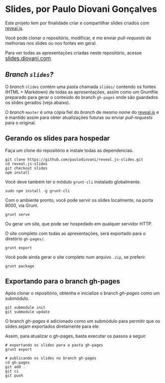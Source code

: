 # Slides, por Paulo Diovani Gonçalves

Este projeto tem por finalidade criar e compartilhar slides criados com [reveal.js](https://travis-ci.org/hakimel/reveal.js).

Você pode clonar o repositório, modificar, e me enviar _pull-requests_ de melhorias nos slides ou nos fontes em geral.

Para ver todas as apresentações criadas neste repositório, acesse <big>[slides.diovani.com](http://slides.diovani.com)</big>.

## _Branch `slides`?_

O _branch_ `slides` contém uma pasta chamada `slides/` contendo os fontes (HTML + Markdown) de todas as apresentações, assim como
um Gruntfile preparado para gerar o conteúdo do branch `gh-pages` onde são guardados os slides gerados (veja abaixo).

O _branch_ `master` é uma cópia fiel do _branch_ de mesmo nome do [reveal.js](https://travis-ci.org/hakimel/reveal.js) e é mantido assim
para obter atualizações futuras ou enviar _pull-requests_ para o original.

## Gerando os slides para hospedar

Faça um clone do repositório e instale todas as dependencias.

	git clone https://github.com/paulodiovani/reveal.js-slides.git
	cd reveal.js-slides
	git checkout slides
	npm install

Você deve também ter o módulo `grunt-cli` instalado globalmente.

	sudo npm install -g grunt-cli

Com o ambiente pronto, você pode servir os slides localmente, na porta 8000, via Grunt.
	
	grunt serve

Ou gerar um site, que pode ser hospedado em qualquer servidor HTTP.

O site completo com todas as apresentações, será exportado para o diretório `gh-pages/`.
	
	grunt export

Você pode ainda gerar o site completo num arquivo `.zip`, se preferir.

	grunt package

## Exportando para o branch gh-pages

Após clonar o repositório, obtenha e inicialize o branch _gh-pages_ como um submódulo.

    git submodule init
    git submodule update

O branch _gh-pages_ é adicionado como um submódulo para permitir que os slides sejam exportados diretamente para ele.

Assim, para atualizar o gh-pages, basta executar os passos a seguir.

    # exportando os slides para a pasta gh-pages
    grunt export

    # publicando os slides no branch gh-pages
    cd gh-pages
    git add .
    git ci
    git push

